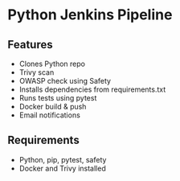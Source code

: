 # Python Jenkins Pipeline

## Features
- Clones Python repo
- Trivy scan
- OWASP check using Safety
- Installs dependencies from requirements.txt
- Runs tests using pytest
- Docker build & push
- Email notifications

## Requirements
- Python, pip, pytest, safety
- Docker and Trivy installed
